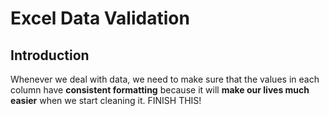 # Excel Data Validation
## Introduction
Whenever we deal with data, we need to make sure that the values in each column have **consistent formatting** because it will **make our lives much easier** when we start cleaning it. FINISH THIS!
